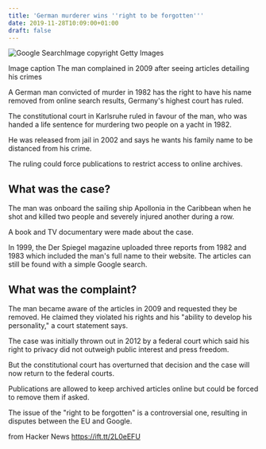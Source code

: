 ```yaml
---
title: 'German murderer wins ''right to be forgotten'''
date: 2019-11-28T10:09:00+01:00
draft: false
---
```


![Google Search](https://ichef.bbci.co.uk/news/320/cpsprodpb/C50A/production/_108924405_d4056471-5197-4e77-839b-f462d6cf458d.jpg)Image copyright Getty Images

Image caption The man complained in 2009 after seeing articles detailing his crimes

A German man convicted of murder in 1982 has the right to have his name removed from online search results, Germany's highest court has ruled.

The constitutional court in Karlsruhe ruled in favour of the man, who was handed a life sentence for murdering two people on a yacht in 1982.

He was released from jail in 2002 and says he wants his family name to be distanced from his crime.

The ruling could force publications to restrict access to online archives.

What was the case?
------------------

The man was onboard the sailing ship Apollonia in the Caribbean when he shot and killed two people and severely injured another during a row.

A book and TV documentary were made about the case.

In 1999, the Der Spiegel magazine uploaded three reports from 1982 and 1983 which included the man's full name to their website. The articles can still be found with a simple Google search.

What was the complaint?
-----------------------

The man became aware of the articles in 2009 and requested they be removed. He claimed they violated his rights and his "ability to develop his personality," a court statement says.

The case was initially thrown out in 2012 by a federal court which said his right to privacy did not outweigh public interest and press freedom.

But the constitutional court has overturned that decision and the case will now return to the federal courts.

Publications are allowed to keep archived articles online but could be forced to remove them if asked.

The issue of the "right to be forgotten" is a controversial one, resulting in disputes between the EU and Google.

  
  
from Hacker News https://ift.tt/2L0eEFU